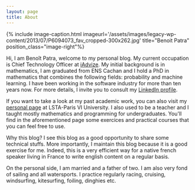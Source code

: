 ```yaml
---
layout: page
title: About
---
```


{% include image-caption.html imageurl='/assets/images/legacy-wp-content/2013/07/P6094073_fav_cropped-300x262.jpg' title="Benoit Patra" position_class="image-right"%}

Hi, I am Benoît Patra, welcome to my personal blog. My current occupation is Chief Technology Officer at <a title="iAdvize" href="https://www.iadvize.com/">iAdvize</a>.
My initial background is in mathematics, I am graduated from ENS Cachan and I hold a PhD in mathematics that combines the following fields: probability and machine learning. I have been working in the software industry for more than ten years now. For more details, I invite you to consult my <a title="LinkedIn profile" href="http://www.linkedin.com/pub/benoit-patra/10/a89/648">LinkedIn profile</a>. 

If you want to take a look at my past academic work, you can also visit my <a title="personal page" href="http://www.lsta.upmc.fr/doct/patra/">personal page</a> at LSTA-Paris VI University. I also used to be a teacher and I taught mostly mathematics and programming for undergraduates. You'll find in the aforementioned page some exercices and practical courses that you can feel free to use.

Why this blog? I see this blog as a good opportunity to share some technical stuffs. More importantly, I maintain this blog because it is a good exercise for me. Indeed, this is a very efficient way for a native french speaker living in France to write english content on a regular basis.

On the personal side, I am married and a father of two. I am also very fond of sailing and all watersports. I practice regularly racing, cruising, windsurfing, kitesurfing, foiling, dinghies etc.
